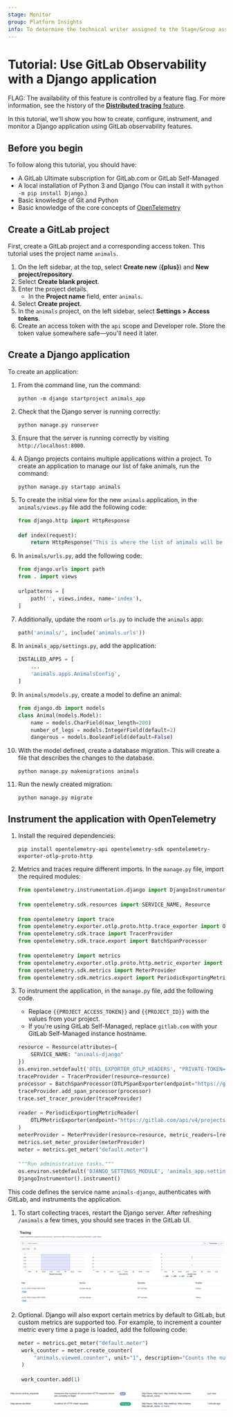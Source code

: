 ```yaml
---
stage: Monitor
group: Platform Insights
info: To determine the technical writer assigned to the Stage/Group associated with this page, see https://handbook.gitlab.com/handbook/product/ux/technical-writing/#assignments
---
```


# Tutorial: Use GitLab Observability with a Django application

FLAG:
The availability of this feature is controlled by a feature flag.
For more information, see the history of the [**Distributed tracing** feature](../../development/tracing.md).
<!-- Update this note when observability_features flag is removed -->

In this tutorial, we'll show you how to create, configure, instrument, and monitor a Django application using GitLab observability features.

<!-- vale gitlab_base.SentenceSpacing = NO -->

## Before you begin

To follow along this tutorial, you should have:

- A GitLab Ultimate subscription for GitLab.com or GitLab Self-Managed
- A local installation of Python 3 and Django (You can install it with `python -m pip install Django`.)
- Basic knowledge of Git and Python
- Basic knowledge of the core concepts of [OpenTelemetry](https://opentelemetry.io/)

## Create a GitLab project

First, create a GitLab project and a corresponding access token.
This tutorial uses the project name `animals`.

1. On the left sidebar, at the top, select **Create new** (**{plus}**) and **New project/repository**.
1. Select **Create blank project**.
1. Enter the project details.
   - In the **Project name** field, enter `animals`.
1. Select **Create project**.
1. In the `animals` project, on the left sidebar, select **Settings > Access tokens**.
1. Create an access token with the `api` scope and Developer role. Store the token value somewhere safe—you'll need it later.

## Create a Django application

To create an application:

1. From the command line, run the command:

   ```shell
   python -m django startproject animals_app
   ```

1. Check that the Django server is running correctly:

   ```shell
   python manage.py runserver
   ```

1. Ensure that the server is running correctly by visiting `http://localhost:8000`.
1. A Django projects contains multiple applications within a project. To create an application to manage our list of fake animals, run the command:

   ```shell
   python manage.py startapp animals
   ```

1. To create the initial view for the new `animals` application, in the `animals/views.py` file add the following code:

   ```python
   from django.http import HttpResponse

   def index(request):
       return HttpResponse("This is where the list of animals will be shown.")
   ```

1. In `animals/urls.py`, add the following code:

   ```python
   from django.urls import path
   from . import views

   urlpatterns = [
       path('', views.index, name='index'),
   ]
   ```

1. Additionally, update the room `urls.py` to include the `animals` app:

   ```python
   path('animals/', include('animals.urls'))
   ```

1. In `animals_app/settings.py`, add the application:

   ```python
   INSTALLED_APPS = [
       ...
       'animals.apps.AnimalsConfig',
   ]
   ```

1. In `animals/models.py`, create a model to define an animal:

   ```python
   from django.db import models
   class Animal(models.Model):
       name = models.CharField(max_length=200)
       number_of_legs = models.IntegerField(default=2)
       dangerous = models.BooleanField(default=False)
   ```

1. With the model defined, create a database migration. This will create a file that describes the changes to the database.

   ```shell
   python manage.py makemigrations animals
   ```

1. Run the newly created migration:

   ```shell
   python manage.py migrate
   ```

## Instrument the application with OpenTelemetry

1. Install the required dependencies:

   ```shell
   pip install opentelemetry-api opentelemetry-sdk opentelemetry-exporter-otlp-proto-http
   ```

1. Metrics and traces require different imports. In the `manage.py` file, import the required modules:

   ```python
   from opentelemetry.instrumentation.django import DjangoInstrumentor

   from opentelemetry.sdk.resources import SERVICE_NAME, Resource

   from opentelemetry import trace
   from opentelemetry.exporter.otlp.proto.http.trace_exporter import OTLPSpanExporter
   from opentelemetry.sdk.trace import TracerProvider
   from opentelemetry.sdk.trace.export import BatchSpanProcessor

   from opentelemetry import metrics
   from opentelemetry.exporter.otlp.proto.http.metric_exporter import OTLPMetricExporter
   from opentelemetry.sdk.metrics import MeterProvider
   from opentelemetry.sdk.metrics.export import PeriodicExportingMetricReader, ConsoleMetricExporter
   ```

1. To instrument the application, in the `manage.py` file, add the following code.
   - Replace `{{PROJECT_ACCESS_TOKEN}}` and `{{PROJECT_ID}}` with the values from your project.
   - If you're using GitLab Self-Managed, replace `gitlab.com` with your GitLab Self-Managed instance hostname.

   ```python
   resource = Resource(attributes={
       SERVICE_NAME: "animals-django"
   })
   os.environ.setdefault('OTEL_EXPORTER_OTLP_HEADERS', "PRIVATE-TOKEN={{PROJECT_ACCESS_TOKEN}}")
   traceProvider = TracerProvider(resource=resource)
   processor = BatchSpanProcessor(OTLPSpanExporter(endpoint="https://gitlab.com/api/v4/projects/{{PROJECT_ID}}/observability/v1/traces"))
   traceProvider.add_span_processor(processor)
   trace.set_tracer_provider(traceProvider)

   reader = PeriodicExportingMetricReader(
       OTLPMetricExporter(endpoint="https://gitlab.com/api/v4/projects/{{PROJECT_ID}}/observability/v1/metrics")
   )
   meterProvider = MeterProvider(resource=resource, metric_readers=[reader])
   metrics.set_meter_provider(meterProvider)
   meter = metrics.get_meter("default.meter")

   """Run administrative tasks."""
   os.environ.setdefault('DJANGO_SETTINGS_MODULE', 'animals_app.settings')
   DjangoInstrumentor().instrument()
   ```

  This code defines the service name `animals-django`, authenticates with GitLab, and instruments the application.

1. To start collecting traces, restart the Django server. After refreshing `/animals` a few times, you should see traces in the GitLab UI.

   ![Django traces](img/django_traces_v17_3.png)

1. Optional. Django will also export certain metrics by default to GitLab, but custom metrics are supported too. For example, to increment a counter metric every time a page is loaded, add the following code:

   ```python
   meter = metrics.get_meter("default.meter")
    work_counter = meter.create_counter(
        "animals.viewed.counter", unit="1", description="Counts the number of times the list of animals was viewed"
    )

    work_counter.add(1)
   ```

  ![Django metrics](img/django_metrics_v17_3.png)

<!-- vale gitlab_base.SentenceSpacing = YES -->
